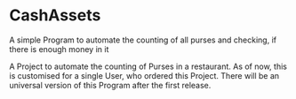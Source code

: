# CashAssets
A simple Program to automate the counting of all purses and checking, if there is enough money in it

A Project to automate the counting of Purses in a restaurant. As of now, this is customised for a single User, who ordered this Project. There will be an universal version of this Program after the first release.
